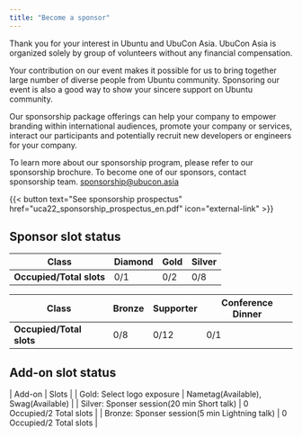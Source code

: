 ```yaml
---
title: "Become a sponsor"
---
```

Thank you for your interest in Ubuntu and UbuCon Asia. UbuCon Asia is organized solely by group of volunteers without any financial compensation. 

Your contribution on our event makes it possible for us to bring together large number of diverse people from Ubuntu community. Sponsoring our event is also a good way to show your sincere support on Ubuntu community.

Our sponsorship package offerings can help your company to empower branding within international audiences, promote your company or services, interact our participants and potentially recruit new developers or engineers for your company.

To learn more about our sponsorship program, please refer to our sponsorship brochure.
To become one of our sponsors, contact sponsorship team. sponsorship@ubucon.asia

{{< button text="See sponsorship prospectus" href="uca22_sponsorship_prospectus_en.pdf" icon="external-link" >}}

## Sponsor slot status
| **Class** | Diamond | Gold | Silver |
| --- | --- | --- | --- |
| **Occupied/Total slots** | 0/1 | 0/2 | 0/8 |

| **Class** | Bronze | Supporter | Conference Dinner |
| --- | --- | --- | --- |
| **Occupied/Total slots** | 0/8 | 0/12 | 0/1 |

## Add-on slot status
| Add-on | Slots |
| Gold: Select logo exposure | Nametag(Available), Swag(Available) |
| Silver: Sponser session(20 min Short talk) | 0 Occupied/2 Total slots | 
| Bronze: Sponser session(5 min Lightning talk) | 0 Occupied/2 Total slots | 